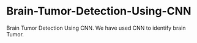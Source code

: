 # Brain-Tumor-Detection-Using-CNN
Brain Tumor Detection Using CNN. We have used CNN to identify brain Tumor.
